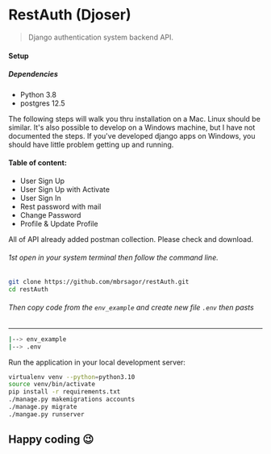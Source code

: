 # RestAuth (Djoser)

> Django authentication system backend API.

#### Setup

##### Dependencies

- Python 3.8
- postgres  12.5

The following steps will walk you thru installation on a Mac. Linux should be similar. It's also possible to develop 
on a Windows machine, but I have not documented the steps. If you've developed django apps on Windows, you should have little problem getting up and running.

#### Table of content:
- User Sign Up
- User Sign Up with Activate
- User Sign In
- Rest password with mail
- Change Password
- Profile & Update Profile

All of API already added postman collection. Please check and download.


###### 1st open in your system terminal then follow the command line.

```bash
git clone https://github.com/mbrsagor/restAuth.git
cd restAuth
```

###### Then copy code from the ``env_example`` and create new file `.env` then pasts

-------------------------------------------
```bash
|--> env_example
|--> .env
```

Run the application in your local development server:

```bash
virtualenv venv --python=python3.10
source venv/bin/activate
pip install -r requirements.txt
./manage.py makemigrations accounts
./manage.py migrate
./mangae.py runserver
```

## Happy coding :wink:
